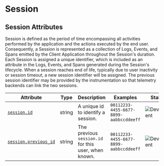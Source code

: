 <!-- NOTE: THIS FILE IS AUTOGENERATED. DO NOT EDIT BY HAND. -->
<!-- see templates/registry/markdown/attribute_namespace.md.j2 -->

# Session

## Session Attributes

Session is defined as the period of time encompassing all activities performed by the application and the actions executed by the end user.
Consequently, a Session is represented as a collection of Logs, Events, and Spans emitted by the Client Application throughout the Session's duration. Each Session is assigned a unique identifier, which is included as an attribute in the Logs, Events, and Spans generated during the Session's lifecycle.
When a session reaches end of life, typically due to user inactivity or session timeout, a new session identifier will be assigned. The previous session identifier may be provided by the instrumentation so that telemetry backends can link the two sessions.

| Attribute | Type | Description | Examples | Stability |
|---|---|---|---|---|
| <a id="session-id" href="#session-id">`session.id`</a> | string | A unique id to identify a session. | `00112233-4455-6677-8899-aabbccddeeff` | ![Development](https://img.shields.io/badge/-development-blue) |
| <a id="session-previous-id" href="#session-previous-id">`session.previous_id`</a> | string | The previous `session.id` for this user, when known. | `00112233-4455-6677-8899-aabbccddeeff` | ![Development](https://img.shields.io/badge/-development-blue) |
